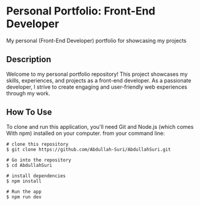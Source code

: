 # Personal Portfolio: Front-End Developer

My personal (Front-End Developer) portfolio for showcasing my projects

## Description

Welcome to my personal portfolio repository! This project showcases my skills, experiences, and projects as a front-end developer. As a passionate developer, I strive to create engaging and user-friendly web experiences through my work.

## How To Use

To clone and run this application, you'll need Git and Node.js (which comes With npm) installed on your computer.
from your command line:
```
# clone this repository
$ git clone https://github.com/Abdullah-Suri/AbdullahSuri.git

# Go into the repository
$ cd AbdullahSuri

# install dependencies
$ npm install

# Run the app
$ npm run dev

```
